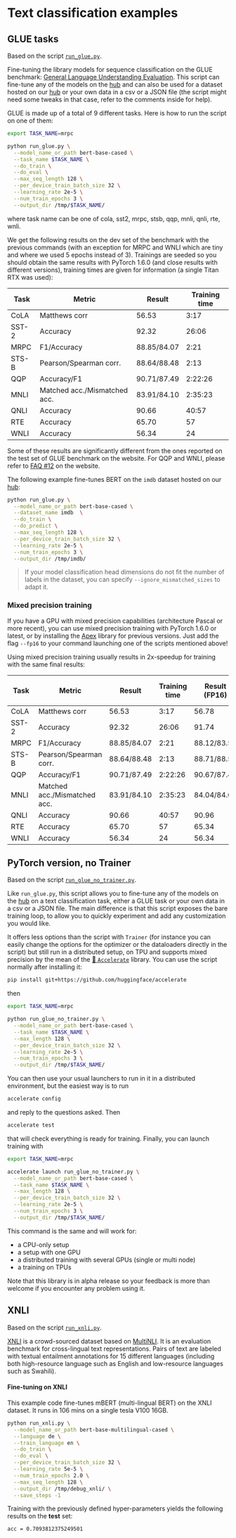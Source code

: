 <!---
Copyright 2020 The HuggingFace Team. All rights reserved.

Licensed under the Apache License, Version 2.0 (the "License");
you may not use this file except in compliance with the License.
You may obtain a copy of the License at

    http://www.apache.org/licenses/LICENSE-2.0

Unless required by applicable law or agreed to in writing, software
distributed under the License is distributed on an "AS IS" BASIS,
WITHOUT WARRANTIES OR CONDITIONS OF ANY KIND, either express or implied.
See the License for the specific language governing permissions and
limitations under the License.
-->

# Text classification examples

## GLUE tasks

Based on the script [`run_glue.py`](https://github.com/huggingface/transformers/blob/main/examples/pytorch/text-classification/run_glue.py).

Fine-tuning the library models for sequence classification on the GLUE benchmark: [General Language Understanding
Evaluation](https://gluebenchmark.com/). This script can fine-tune any of the models on the [hub](https://huggingface.co/models)
and can also be used for a dataset hosted on our [hub](https://huggingface.co/datasets) or your own data in a csv or a JSON file
(the script might need some tweaks in that case, refer to the comments inside for help).

GLUE is made up of a total of 9 different tasks. Here is how to run the script on one of them:

```bash
export TASK_NAME=mrpc

python run_glue.py \
  --model_name_or_path bert-base-cased \
  --task_name $TASK_NAME \
  --do_train \
  --do_eval \
  --max_seq_length 128 \
  --per_device_train_batch_size 32 \
  --learning_rate 2e-5 \
  --num_train_epochs 3 \
  --output_dir /tmp/$TASK_NAME/
```

where task name can be one of cola, sst2, mrpc, stsb, qqp, mnli, qnli, rte, wnli.

We get the following results on the dev set of the benchmark with the previous commands (with an exception for MRPC and
WNLI which are tiny and where we used 5 epochs instead of 3). Trainings are seeded so you should obtain the same
results with PyTorch 1.6.0 (and close results with different versions), training times are given for information (a
single Titan RTX was used):

| Task  | Metric                       | Result      | Training time |
|-------|------------------------------|-------------|---------------|
| CoLA  | Matthews corr                | 56.53       | 3:17          |
| SST-2 | Accuracy                     | 92.32       | 26:06         |
| MRPC  | F1/Accuracy                  | 88.85/84.07 | 2:21          |
| STS-B | Pearson/Spearman corr.       | 88.64/88.48 | 2:13          |
| QQP   | Accuracy/F1                  | 90.71/87.49 | 2:22:26       |
| MNLI  | Matched acc./Mismatched acc. | 83.91/84.10 | 2:35:23       |
| QNLI  | Accuracy                     | 90.66       | 40:57         |
| RTE   | Accuracy                     | 65.70       | 57            |
| WNLI  | Accuracy                     | 56.34       | 24            |

Some of these results are significantly different from the ones reported on the test set of GLUE benchmark on the
website. For QQP and WNLI, please refer to [FAQ #12](https://gluebenchmark.com/faq) on the website.

The following example fine-tunes BERT on the `imdb` dataset hosted on our [hub](https://huggingface.co/datasets):

```bash
python run_glue.py \
  --model_name_or_path bert-base-cased \
  --dataset_name imdb  \
  --do_train \
  --do_predict \
  --max_seq_length 128 \
  --per_device_train_batch_size 32 \
  --learning_rate 2e-5 \
  --num_train_epochs 3 \
  --output_dir /tmp/imdb/
```

> If your model classification head dimensions do not fit the number of labels in the dataset, you can specify `--ignore_mismatched_sizes` to adapt it.


### Mixed precision training

If you have a GPU with mixed precision capabilities (architecture Pascal or more recent), you can use mixed precision
training with PyTorch 1.6.0 or latest, or by installing the [Apex](https://github.com/NVIDIA/apex) library for previous
versions. Just add the flag `--fp16` to your command launching one of the scripts mentioned above!

Using mixed precision training usually results in 2x-speedup for training with the same final results:

| Task  | Metric                       | Result      | Training time | Result (FP16) | Training time (FP16) |
|-------|------------------------------|-------------|---------------|---------------|----------------------|
| CoLA  | Matthews corr                | 56.53       | 3:17          | 56.78         | 1:41                 |
| SST-2 | Accuracy                     | 92.32       | 26:06         | 91.74         | 13:11                |
| MRPC  | F1/Accuracy                  | 88.85/84.07 | 2:21          | 88.12/83.58   | 1:10                 |
| STS-B | Pearson/Spearman corr.       | 88.64/88.48 | 2:13          | 88.71/88.55   | 1:08                 |
| QQP   | Accuracy/F1                  | 90.71/87.49 | 2:22:26       | 90.67/87.43   | 1:11:54              |
| MNLI  | Matched acc./Mismatched acc. | 83.91/84.10 | 2:35:23       | 84.04/84.06   | 1:17:06              |
| QNLI  | Accuracy                     | 90.66       | 40:57         | 90.96         | 20:16                |
| RTE   | Accuracy                     | 65.70       | 57            | 65.34         | 29                   |
| WNLI  | Accuracy                     | 56.34       | 24            | 56.34         | 12                   |


## PyTorch version, no Trainer

Based on the script [`run_glue_no_trainer.py`](https://github.com/huggingface/transformers/blob/main/examples/pytorch/text-classification/run_glue_no_trainer.py).

Like `run_glue.py`, this script allows you to fine-tune any of the models on the [hub](https://huggingface.co/models) on a
text classification task, either a GLUE task or your own data in a csv or a JSON file. The main difference is that this
script exposes the bare training loop, to allow you to quickly experiment and add any customization you would like.

It offers less options than the script with `Trainer` (for instance you can easily change the options for the optimizer
or the dataloaders directly in the script) but still run in a distributed setup, on TPU and supports mixed precision by
the mean of the [🤗 `Accelerate`](https://github.com/huggingface/accelerate) library. You can use the script normally
after installing it:

```bash
pip install git+https://github.com/huggingface/accelerate
```

then

```bash
export TASK_NAME=mrpc

python run_glue_no_trainer.py \
  --model_name_or_path bert-base-cased \
  --task_name $TASK_NAME \
  --max_length 128 \
  --per_device_train_batch_size 32 \
  --learning_rate 2e-5 \
  --num_train_epochs 3 \
  --output_dir /tmp/$TASK_NAME/
```

You can then use your usual launchers to run in it in a distributed environment, but the easiest way is to run

```bash
accelerate config
```

and reply to the questions asked. Then

```bash
accelerate test
```

that will check everything is ready for training. Finally, you can launch training with

```bash
export TASK_NAME=mrpc

accelerate launch run_glue_no_trainer.py \
  --model_name_or_path bert-base-cased \
  --task_name $TASK_NAME \
  --max_length 128 \
  --per_device_train_batch_size 32 \
  --learning_rate 2e-5 \
  --num_train_epochs 3 \
  --output_dir /tmp/$TASK_NAME/
```

This command is the same and will work for:

- a CPU-only setup
- a setup with one GPU
- a distributed training with several GPUs (single or multi node)
- a training on TPUs

Note that this library is in alpha release so your feedback is more than welcome if you encounter any problem using it.

## XNLI

Based on the script [`run_xnli.py`](https://github.com/huggingface/transformers/blob/main/examples/pytorch/text-classification/run_xnli.py).

[XNLI](https://cims.nyu.edu/~sbowman/xnli/) is a crowd-sourced dataset based on [MultiNLI](https://cims.nyu.edu/~sbowman/multinli/). It is an evaluation benchmark for cross-lingual text representations. Pairs of text are labeled with textual entailment annotations for 15 different languages (including both high-resource language such as English and low-resource languages such as Swahili).

#### Fine-tuning on XNLI

This example code fine-tunes mBERT (multi-lingual BERT) on the XNLI dataset. It runs in 106 mins on a single tesla V100 16GB.

```bash
python run_xnli.py \
  --model_name_or_path bert-base-multilingual-cased \
  --language de \
  --train_language en \
  --do_train \
  --do_eval \
  --per_device_train_batch_size 32 \
  --learning_rate 5e-5 \
  --num_train_epochs 2.0 \
  --max_seq_length 128 \
  --output_dir /tmp/debug_xnli/ \
  --save_steps -1
```

Training with the previously defined hyper-parameters yields the following results on the **test** set:

```bash
acc = 0.7093812375249501
```
